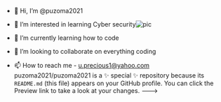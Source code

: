 - 👋 Hi, I’m @puzoma2021
- 👀 I’m interested in learning Cyber security![pic](https://user-images.githubusercontent.com/90110313/132109026-9fd8f4a3-e5fb-46e3-9d65-d8216fbafe43.jpg)

- 🌱 I’m currently learning how to code
- 💞️ I’m looking to collaborate on everything coding
- 📫 How to reach me - u.precious1@yahoo.com
puzoma2021/puzoma2021 is a ✨ special ✨ repository because its `README.md` (this file) appears on your GitHub profile.
You can click the Preview link to take a look at your changes.
--->
